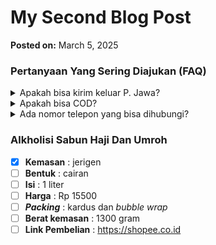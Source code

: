 # My Second Blog Post

**Posted on:** March 5, 2025



### Pertanyaan Yang Sering Diajukan (FAQ)
<details>
<summary>Apakah bisa kirim keluar P. Jawa?</summary>
Bisa bang, tapi harus dicek dahulu ekspedisinya 
</details>
<details>
<summary>Apakah bisa COD?</summary>
COD hanya ongkos kirim. Anda bisa COD barang+ongkir melalui marketplace
</details>
<details>
<summary>Ada nomor telepon yang bisa dihubungi?</summary>
Silahkan Whatsapp ke nomor [085773009666](https://wa.me/6285773009666)
</details>

### Alkholisi Sabun Haji Dan Umroh
- [x] **Kemasan** : jerigen
- [ ] **Bentuk** : cairan
- [ ] **Isi** : 1 liter
- [ ] **Harga** : Rp 15500
- [ ] **_Packing_** : kardus dan _bubble wrap_
- [ ] **Berat kemasan** : 1300 gram
- [ ] **Link Pembelian** : https://shopee.co.id
